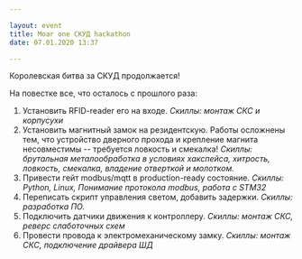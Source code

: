 ```yaml
---

layout: event
title: Moar one СКУД hackathon
date: 07.01.2020 13:37

---
```

Королевская битва за СКУД продолжается!

На повестке все, что осталось с прошлого раза:

1. Установить RFID-reader его на входе. _Скиллы: монтаж СКС и корпусухи_
2. Установить магнитный замок на резидентскую. Работы осложнены тем, что устройство дверного прохода и крепление магнита несовместимы -- требуется ловкость и смекалка! _Скиллы: брутальная металообработка в условиях хакспейса, хитрость, ловкость, смекалка, владение отверткой и молотком._
3. Привести гейт modbus/mqtt в production-ready состояние. _Скиллы: Python, Linux, Понимание протокола modbus, работа с STM32_
4. Переписать скрипт управления светом, добавить задержки. _Скиллы: разработка ПО._
5. Подключить датчики движения к контроллеру. _Скиллы: монтаж СКС, реверс слаботочных схем_
6. Провести провода к электромеханическому замку. _Скиллы: монтаж СКС, подключение драйвера ШД_
